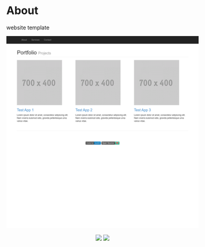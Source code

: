 # About
website template

<p align="center"> 
<img src="image/download.png" >  
</p>
  <p align="center"> 
  <img src="https://img.shields.io/badge/made%20by-dad84-blue.svg" >

  <img src="https://badges.frapsoft.com/os/v1/open-source.svg?v=103" >

</p>
